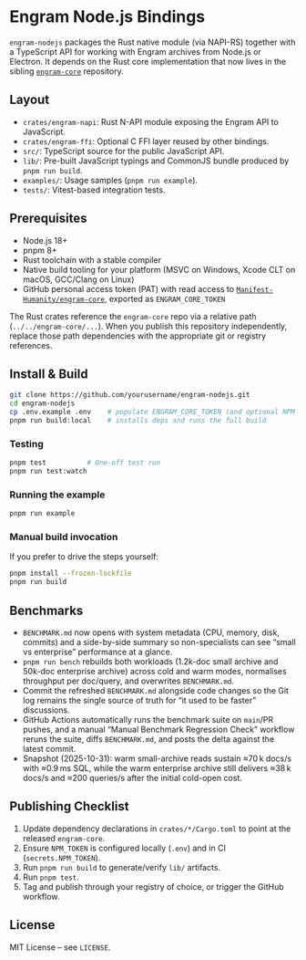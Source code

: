 # Engram Node.js Bindings

`engram-nodejs` packages the Rust native module (via NAPI-RS) together with a TypeScript API for working with Engram archives from Node.js or Electron. It depends on the Rust core implementation that now lives in the sibling [`engram-core`](../engram-core) repository.

## Layout
- `crates/engram-napi`: Rust N-API module exposing the Engram API to JavaScript.
- `crates/engram-ffi`: Optional C FFI layer reused by other bindings.
- `src/`: TypeScript source for the public JavaScript API.
- `lib/`: Pre-built JavaScript typings and CommonJS bundle produced by `pnpm run build`.
- `examples/`: Usage samples (`pnpm run example`).
- `tests/`: Vitest-based integration tests.

## Prerequisites
- Node.js 18+
- pnpm 8+
- Rust toolchain with a stable compiler
- Native build tooling for your platform (MSVC on Windows, Xcode CLT on macOS, GCC/Clang on Linux)
- GitHub personal access token (PAT) with read access to [`Manifest-Humanity/engram-core`](https://github.com/Manifest-Humanity/engram-core), exported as `ENGRAM_CORE_TOKEN`

The Rust crates reference the `engram-core` repo via a relative path (`../../engram-core/...`). When you publish this repository independently, replace those path dependencies with the appropriate git or registry references.

## Install & Build
```bash
git clone https://github.com/yourusername/engram-nodejs.git
cd engram-nodejs
cp .env.example .env    # populate ENGRAM_CORE_TOKEN (and optional NPM_TOKEN)
pnpm run build:local    # installs deps and runs the full build
```

### Testing
```bash
pnpm test          # One-off test run
pnpm run test:watch
```

### Running the example
```bash
pnpm run example
```

### Manual build invocation
If you prefer to drive the steps yourself:
```bash
pnpm install --frozen-lockfile
pnpm run build
```

## Benchmarks
- `BENCHMARK.md` now opens with system metadata (CPU, memory, disk, commits) and a side-by-side summary so non-specialists can see “small vs enterprise” performance at a glance.
- `pnpm run bench` rebuilds both workloads (1.2k-doc small archive and 50k-doc enterprise archive) across cold and warm modes, normalises throughput per doc/query, and overwrites `BENCHMARK.md`.
- Commit the refreshed `BENCHMARK.md` alongside code changes so the Git log remains the single source of truth for “it used to be faster” discussions.
- GitHub Actions automatically runs the benchmark suite on `main`/PR pushes, and a manual “Manual Benchmark Regression Check” workflow reruns the suite, diffs `BENCHMARK.md`, and posts the delta against the latest commit.
- Snapshot (2025-10-31): warm small-archive reads sustain ≈70 k docs/s with ≈0.9 ms SQL, while the warm enterprise archive still delivers ≈38 k docs/s and ≈200 queries/s after the initial cold-open cost.

## Publishing Checklist
1. Update dependency declarations in `crates/*/Cargo.toml` to point at the released `engram-core`.
2. Ensure `NPM_TOKEN` is configured locally (`.env`) and in CI (`secrets.NPM_TOKEN`).
3. Run `pnpm run build` to generate/verify `lib/` artifacts.
4. Run `pnpm test`.
5. Tag and publish through your registry of choice, or trigger the GitHub workflow.

## License
MIT License – see `LICENSE`.
